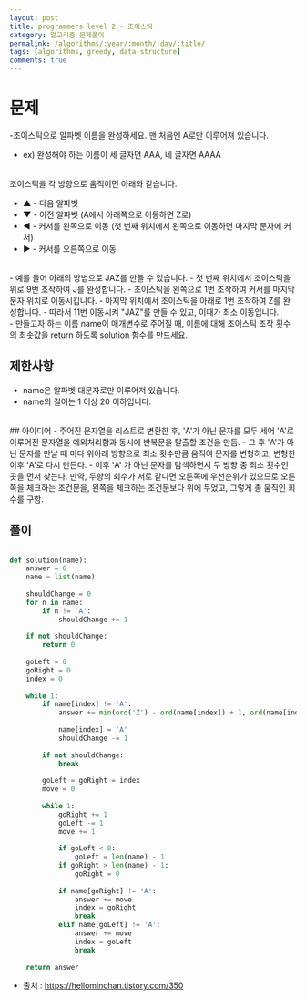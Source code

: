 ```yaml
---
layout: post
title: programmers level 2 - 조이스틱
category: 알고리즘 문제풀이
permalink: /algorithms/:year/:month/:day/:title/
tags: [algorithms, greedy, data-structure]
comments: true
---
```


# 문제
-조이스틱으로 알파벳 이름을 완성하세요. 맨 처음엔 A로만 이루어져 있습니다.
- ex) 완성해야 하는 이름이 세 글자면 AAA, 네 글자면 AAAA
<br>
조이스틱을 각 방향으로 움직이면 아래와 같습니다.

- ▲ - 다음 알파벳
- ▼ - 이전 알파벳 (A에서 아래쪽으로 이동하면 Z로)
- ◀ - 커서를 왼쪽으로 이동 (첫 번째 위치에서 왼쪽으로 이동하면 마지막 문자에 커서)
- ▶ - 커서를 오른쪽으로 이동
<br>
- 예를 들어 아래의 방법으로 JAZ를 만들 수 있습니다.
- 첫 번째 위치에서 조이스틱을 위로 9번 조작하여 J를 완성합니다.
- 조이스틱을 왼쪽으로 1번 조작하여 커서를 마지막 문자 위치로 이동시킵니다.
- 마지막 위치에서 조이스틱을 아래로 1번 조작하여 Z를 완성합니다.
- 따라서 11번 이동시켜 "JAZ"를 만들 수 있고, 이때가 최소 이동입니다.
<br>
- 만들고자 하는 이름 name이 매개변수로 주어질 때, 이름에 대해 조이스틱 조작 횟수의 최솟값을 return 하도록 solution 함수를 만드세요.

## 제한사항
- name은 알파벳 대문자로만 이루어져 있습니다.
- name의 길이는 1 이상 20 이하입니다.
<br>
## 아이디어
- 주어진 문자열을 리스트로 변환한 후, 'A'가 아닌 문자를 모두 세어 'A'로 이루어진 문자열을 예외처리함과 동시에 반복문을 탈출할 조건을 만듬.
 - 그 후 'A'가 아닌 문자를 만날 때 마다 위아래 방향으로 최소 횟수만큼 움직여 문자를 변형하고, 변형한 이후 'A'로 다시 만든다. 
 - 이후 'A' 가 아닌 문자를 탐색하면서 두 방향 중 최소 횟수인 곳을 먼저 찾는다. 만약, 두향의 회수가 서로 같다면 오른쪽에 우선순위가 있으므로 오른쪽을 체크하는 조건문을, 왼쪽을 체크하는 조건문보다 위에 두었고, 그렇게 총 움직인 회수를 구함.
<br>


## 풀이

```python

def solution(name):
    answer = 0
    name = list(name)
    
    shouldChange = 0
    for n in name:
        if n != 'A':
            shouldChange += 1
    
    if not shouldChange:
        return 0
    
    goLeft = 0
    goRight = 0
    index = 0
    
    while 1:
        if name[index] != 'A':
            answer += min(ord('Z') - ord(name[index]) + 1, ord(name[index]) - ord('A'))
            
            name[index] = 'A'
            shouldChange -= 1
        
        if not shouldChange:
            break
            
        goLeft = goRight = index
        move = 0
 
        while 1:
            goRight += 1
            goLeft -= 1
            move += 1
 
            if goLeft < 0:
                goLeft = len(name) - 1
            if goRight > len(name) - 1:
                goRight = 0
 
            if name[goRight] != 'A':
                answer += move
                index = goRight
                break
            elif name[goLeft] != 'A':
                answer += move
                index = goLeft
                break
            
    return answer

```
- 출처 : https://hellominchan.tistory.com/350